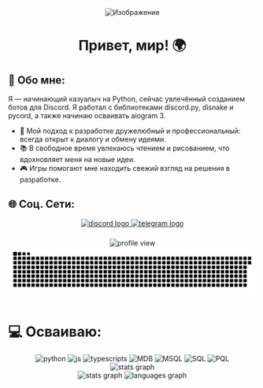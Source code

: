 <div align="center">
    <img src="https://i.pinimg.com/originals/9a/83/44/9a8344140c05facda40283696001390b.gif" alt="Изображение" width="600" />
</div>

<div align="center">
    <h1>Привет, мир! 🌍 </h1>
</div>

## 💫 Обо мне:
Я — начинающий казуалыч на Python, сейчас увлечённый созданием ботов для Discord. Я работал с библиотеками discord.py, disnake и pycord, а также начинаю осваивать aiogram 3.

- 🔭 Мой подход к разработке дружелюбный и профессиональный: всегда открыт к диалогу и обмену идеями.
- 📚 В свободное время увлекаюсь чтением и рисованием, что вдохновляет меня на новые идеи.
- 🎮 Игры помогают мне находить свежий взгляд на решения в разработке.


## 🌐 Соц. Сети:
<div align="center">
  <a href="https://discord.gg/CUBuyEjtxd" target="_blank">
    <img src="https://img.shields.io/static/v1?message=Discord&logo=discord&label=&color=7289DA&logoColor=white&labelColor=&style=for-the-badge" height="25" alt="discord logo" />
  </a>
  <a href="https://t.me/discorddisplayduga" target="_blank">
    <img src="https://img.shields.io/static/v1?message=Telegram&logo=telegram&label=&color=2CA5E0&logoColor=white&labelColor=&style=for-the-badge" height="25" alt="telegram logo" />
  </a>
</div>

###

<div align="center">
  <img src="https://visitcount.itsvg.in/api?id=Erzih&icon=5&color=2)](https://visitcount.itsvg.in" alt="profile view"  />
  <img src="assets/github-user-contribution.svg" alt="profile view"  />
</div>

# 💻 Осваиваю:
<div align="center">
  <img src="https://img.shields.io/badge/python-3670A0?style=for-the-badge&logo=python&logoColor=ffdd54" alt="python"  />
  <img src="https://img.shields.io/badge/javascript-%23323330.svg?style=for-the-badge&logo=javascript&logoColor=%23F7DF1E" alt="js"  />
  <img src="https://img.shields.io/badge/typescript-%23007ACC.svg?style=for-the-badge&logo=typescript&logoColor=white" alt="typescripts"  />
  <img src="https://img.shields.io/badge/MongoDB-%234ea94b.svg?style=for-the-badge&logo=mongodb&logoColor=white" alt="MDB"  />
  <img src="https://img.shields.io/badge/mysql-4479A1.svg?style=for-the-badge&logo=mysql&logoColor=white" alt="MSQL"  />
  <img src="https://img.shields.io/badge/sqlite-%2307405e.svg?style=for-the-badge&logo=sqlite&logoColor=white" alt="SQL"  />
  <img src="https://img.shields.io/badge/postgres-%23316192.svg?style=for-the-badge&logo=postgresql&logoColor=white" alt="PQL"  />
</div>


<div align="center">
  <img src="https://github-readme-streak-stats.herokuapp.com/?user=Erzih&theme=shadow_blue&hide_border=false" height="200" alt="stats graph"  />
</div>

<div align="center">
  <img src="https://github-readme-stats.vercel.app/api?username=Erzih&theme=shadow_blue&hide_border=false&include_all_commits=true&count_private=true" height="150" alt="stats graph"  />
  <img src="https://github-readme-stats.vercel.app/api/top-langs/?username=Erzih&theme=shadow_blue&hide_border=false&include_all_commits=true&count_private=true&layout=compact" height="150" alt="languages graph"  />
</div>

